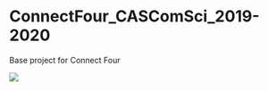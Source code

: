 # ConnectFour_CASComSci_2019-2020
Base project for Connect Four

![](https://github.com/rileyjohngibbs/ConnectFour_CASComSci_2019-2020/blob/master/screenshot.png?raw=true)
